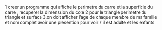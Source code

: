1 creer un programme qui affiche le perimetre du carre et la superficie du carre , recuperer la dimenssion du cote
2 pour le triangle perimetre du triangle et surface
3.on doit afficher l'age de chaque membre de ma famille et nom complet
avoir une presention pour voir s'il est adulte et les enfants

